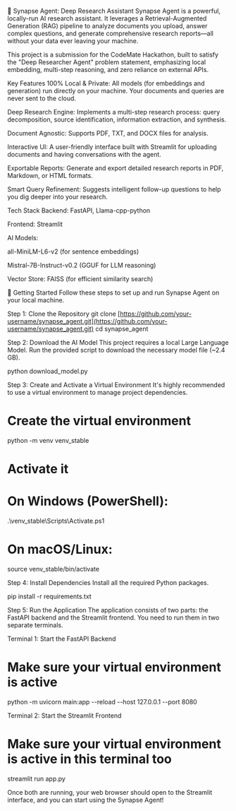 🧠 Synapse Agent: Deep Research Assistant
Synapse Agent is a powerful, locally-run AI research assistant. It leverages a Retrieval-Augmented Generation (RAG) pipeline to analyze documents you upload, answer complex questions, and generate comprehensive research reports—all without your data ever leaving your machine.

This project is a submission for the CodeMate Hackathon, built to satisfy the "Deep Researcher Agent" problem statement, emphasizing local embedding, multi-step reasoning, and zero reliance on external APIs.


Key Features
100% Local & Private: All models (for embeddings and generation) run directly on your machine. Your documents and queries are never sent to the cloud.

Deep Research Engine: Implements a multi-step research process: query decomposition, source identification, information extraction, and synthesis.

Document Agnostic: Supports PDF, TXT, and DOCX files for analysis.

Interactive UI: A user-friendly interface built with Streamlit for uploading documents and having conversations with the agent.

Exportable Reports: Generate and export detailed research reports in PDF, Markdown, or HTML formats.

Smart Query Refinement: Suggests intelligent follow-up questions to help you dig deeper into your research.

Tech Stack
Backend: FastAPI, Llama-cpp-python

Frontend: Streamlit

AI Models:

all-MiniLM-L6-v2 (for sentence embeddings)

Mistral-7B-Instruct-v0.2 (GGUF for LLM reasoning)

Vector Store: FAISS (for efficient similarity search)

🚀 Getting Started
Follow these steps to set up and run Synapse Agent on your local machine.

Step 1: Clone the Repository
git clone [https://github.com/your-username/synapse_agent.git](https://github.com/your-username/synapse_agent.git)
cd synapse_agent

Step 2: Download the AI Model
This project requires a local Large Language Model. Run the provided script to download the necessary model file (~2.4 GB).

python download_model.py

Step 3: Create and Activate a Virtual Environment
It's highly recommended to use a virtual environment to manage project dependencies.

# Create the virtual environment
python -m venv venv_stable

# Activate it
# On Windows (PowerShell):
.\venv_stable\Scripts\Activate.ps1
# On macOS/Linux:
source venv_stable/bin/activate

Step 4: Install Dependencies
Install all the required Python packages.

pip install -r requirements.txt

Step 5: Run the Application
The application consists of two parts: the FastAPI backend and the Streamlit frontend. You need to run them in two separate terminals.

Terminal 1: Start the FastAPI Backend

# Make sure your virtual environment is active
python -m uvicorn main:app --reload --host 127.0.0.1 --port 8080

Terminal 2: Start the Streamlit Frontend

# Make sure your virtual environment is active in this terminal too
streamlit run app.py

Once both are running, your web browser should open to the Streamlit interface, and you can start using the Synapse Agent!
